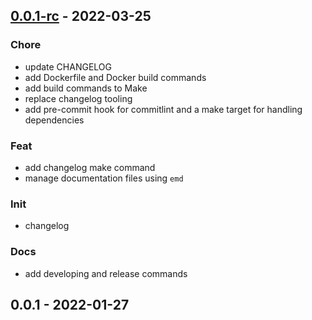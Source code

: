 <a name="0.0.1-rc"></a>
## [0.0.1-rc] - 2022-03-25
### Chore
- update CHANGELOG
- add Dockerfile and Docker build commands
- add build commands to Make
- replace changelog tooling
- add pre-commit hook for commitlint and a make target for handling dependencies

### Feat
- add changelog make command
- manage documentation files using `emd`

### Init
- changelog

### Docs
- add developing and release commands

<a name="0.0.1"></a>
## 0.0.1 - 2022-01-27

[Unreleased]: https://github.com/GusAntoniassi/prometheus-html-exporter/compare/0.0.1-rc...HEAD
[0.0.1-rc]: https://github.com/GusAntoniassi/prometheus-html-exporter/compare/0.0.1...0.0.1-rc
